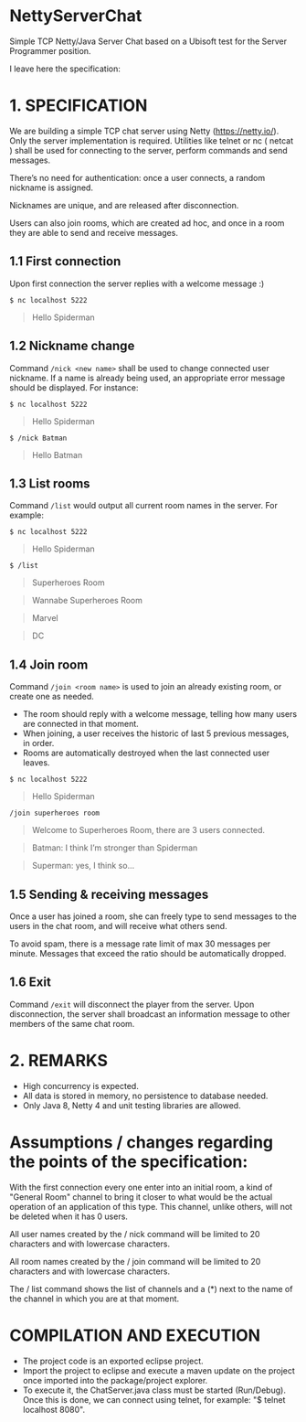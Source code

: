 # NettyServerChat

Simple TCP Netty/Java Server Chat based on a Ubisoft test for the Server Programmer position.

I leave here the specification:

# 1. SPECIFICATION

We are building a simple TCP chat server using Netty (https://netty.io/). Only the server
implementation is required. Utilities like telnet or nc ( netcat ) shall be used for connecting to
the server, perform commands and send messages.

There’s no need for authentication: once a user connects, a random nickname is assigned.

Nicknames are unique, and are released after disconnection.

Users can also join rooms, which are created ad hoc, and once in a room they are able to send and
receive messages.

## 1.1 First connection

Upon first connection the server replies with a welcome message :)

`$ nc localhost 5222`

>Hello Spiderman

## 1.2 Nickname change

Command `/nick <new name>` shall be used to change connected user nickname. If a name is
already being used, an appropriate error message should be displayed. For instance:

`$ nc localhost 5222`

>Hello Spiderman

`$ /nick Batman`

>Hello Batman


## 1.3 List rooms

Command `/list` would output all current room names in the server. For example:

`$ nc localhost 5222`

>Hello Spiderman

`$ /list`

>Superheroes Room

>Wannabe Superheroes Room

>Marvel

>DC

## 1.4 Join room

Command `/join <room name>` is used to join an already existing room, or create one as needed.

- The room should reply with a welcome message, telling how many users are connected in that moment.
- When joining, a user receives the historic of last 5 previous messages, in order.
- Rooms are automatically destroyed when the last connected user leaves.

`$ nc localhost 5222`

>Hello Spiderman

`/join superheroes room`

>Welcome to Superheroes Room, there are 3 users connected.

>Batman: I think I’m stronger than Spiderman

>Superman: yes, I think so...

## 1.5 Sending & receiving messages

Once a user has joined a room, she can freely type to send messages to the users in the chat room,
and will receive what others send.

To avoid spam, there is a message rate limit of max 30 messages per minute. Messages that exceed
the ratio should be automatically dropped.

## 1.6 Exit

Command `/exit` will disconnect the player from the server. Upon disconnection, the server shall
broadcast an information message to other members of the same chat room.

# 2. REMARKS

- High concurrency is expected.
- All data is stored in memory, no persistence to database needed.
- Only Java 8, Netty 4 and unit testing libraries are allowed.

# Assumptions / changes regarding the points of the specification:

With the first connection every one enter into an initial room, a kind of "General Room" channel to
bring it closer to what would be the actual operation of an application of this type. This channel,
unlike others, will not be deleted when it has 0 users.

All user names created by the / nick command will be limited to 20 characters and with lowercase
characters.

All room names created by the / join command will be limited to 20 characters and with lowercase
characters.

The / list command shows the list of channels and a (*) next to the name of the channel in which
you are at that moment.

# COMPILATION AND EXECUTION

- The project code is an exported eclipse project.
- Import the project to eclipse and execute a maven update on the project once imported into the package/project explorer.
- To execute it, the ChatServer.java class must be started (Run/Debug). Once this is done, we can connect using telnet, for example: "$ telnet localhost 8080".
 
